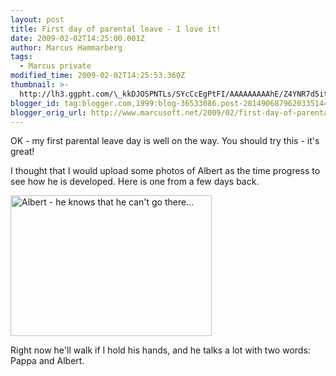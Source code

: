 ```yaml
---
layout: post
title: First day of parental leave - I love it!
date: 2009-02-02T14:25:00.001Z
author: Marcus Hammarberg
tags:
  - Marcus private
modified_time: 2009-02-02T14:25:53.360Z
thumbnail: >-
  http://lh3.ggpht.com/\_kkDJOSPNTLs/SYcCcEgPtFI/AAAAAAAAAhE/Z4YNR7d5its/s72-c/DSC_0242_thumb%5B1%5D.jpg?imgmax=800
blogger_id: tag:blogger.com,1999:blog-36533086.post-2814906879620335144
blogger_orig_url: http://www.marcusoft.net/2009/02/first-day-of-parental-leave-i-love-it.html
---
```



OK - my first parental leave day is well on the way. You should try
this - it's great!

I thought that I would upload some photos of Albert as the time progress
to see how he is developed. Here is one from a few days back.

[<img
src="http://lh3.ggpht.com/_kkDJOSPNTLs/SYcCcEgPtFI/AAAAAAAAAhE/Z4YNR7d5its/DSC_0242_thumb%5B1%5D.jpg?imgmax=800"
style="border-right: 0px; border-top: 0px; border-left: 0px; border-bottom: 0px"
data-border="0" width="322" height="225"
alt="Albert - he knows that he can&#39;t go there..." />](http://lh5.ggpht.com/_kkDJOSPNTLs/SYcCbmvfeaI/AAAAAAAAAhA/Vs0ND16MLI4/s1600-h/DSC_0242%5B3%5D.jpg)

Right now he'll walk if I hold his hands, and he talks a lot with two
words: Pappa and Albert.
